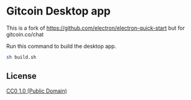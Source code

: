 # Gitcoin Desktop app

This is a fork of https://github.com/electron/electron-quick-start but for gitcoin.co/chat

Run this command to build the desktop app.

```bash
sh build.sh
```

## License

[CC0 1.0 (Public Domain)](LICENSE.md)
